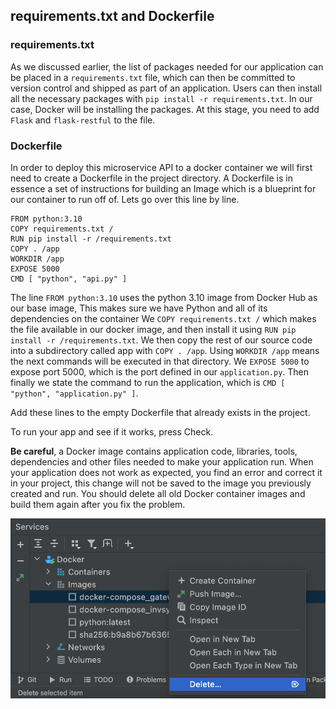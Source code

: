 ## requirements.txt and Dockerfile

### requirements.txt
As we discussed earlier, the list of packages needed for our application can be placed in a `requirements.txt` file,
which can then be committed to version control and shipped as part of an application.
Users can then install all the necessary packages with `pip install -r requirements.txt`. In our case, Docker will be installing the packages.
At this stage, you need to add `Flask` and `flask-restful` to the file.

### Dockerfile

In order to deploy this microservice API to a docker container we will first need to create a Dockerfile in the project directory.
A Dockerfile is in essence a set of instructions for building an Image which is a blueprint for our container to run off of.
Lets go over this line by line.

```text
FROM python:3.10
COPY requirements.txt /
RUN pip install -r /requirements.txt
COPY . /app
WORKDIR /app
EXPOSE 5000
CMD [ "python", "api.py" ]
```

The line `FROM python:3.10` uses the python 3.10 image from Docker Hub as our base image, This makes sure we have Python 
and all of its dependencies on the container
We `COPY requirements.txt /` which makes the file available in our docker image, and then install it using 
`RUN pip install -r /requirements.txt`. We then copy the rest of our source code into a subdirectory called app with 
`COPY . /app`. Using `WORKDIR /app` means the next commands will be executed in that directory. We `EXPOSE 5000` to expose 
port 5000, which is the port defined in our `application.py`. Then finally we state the command to run the application, 
which is `CMD [ "python", "application.py" ]`.

Add these lines to the empty Dockerfile that already exists in the project.

To run your app and see if it works, press Check.

**Be careful**, a Docker image contains application code, libraries, tools, dependencies and other files needed to make your application run.
When your application does not work as expected, you find an error and correct it in your project,
this change will not be saved to the image you previously created and run. You should delete all old
Docker container images and build them again after you fix the problem. 


![img](delete_image.png)

